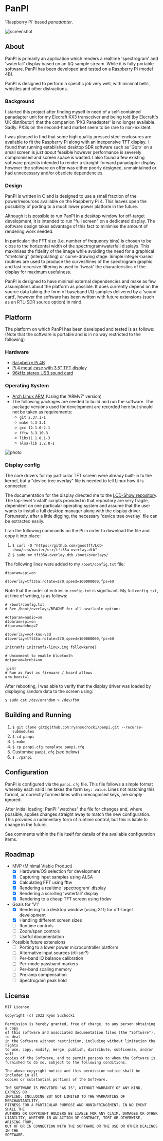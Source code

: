 # PanPI
'Raspberry Pi' based *panadapter*.

![screenshot](https://user-images.githubusercontent.com/278474/185504104-e697e979-ecaf-4e6b-b76a-1a81a1da90f1.png)

## About

PanPI is primarily an application which renders a realtime 'spectrogram' and 'waterfall' display based on an I/Q sample stream. While it is fully portable software, PanPI has been developed and tested on a Raspberry Pi (model 4B).

PanPI is designed to perform a specific job very well, with minimal bells, whistles and other distractions.

### Background

I started this project after finding myself in need of a self-contained panadapter unit for my Elecraft KX3 transceiver and being told (by Elecraft's UK distributor) that the companion 'PX3 Panadapter' is no longer available. Sadly: PX3s on the second-hand market seem to be rare to non-existent.

I was pleased to find that some high quality pressed steel enclosures are available to fit the Raspberry Pi along with an inexpensive TFT display. I found that running established desktop SDR software such as 'Gqrx' on a small screen is *just about* feasible however performance is severely compromised and screen space is wasted. I also found a few existing software projects intended to render a straight-forward panadapter display however the software on offer was either poorly designed, unmaintained or had unnecessary and/or obsolete dependencies.

### Design

PanPI is written in C and is designed to use a small fraction of the power/resources available on the Raspberry Pi 4. This leaves open the possibility of porting to a much lower power platform in the future.

Although it is possible to run PanPI in a desktop window for off-target development, it is intended to run "full screen" on a dedicated display. The software design takes advantage of this fact to minimise the amount of rendering work needed.

In particular: the FFT size (i.e. number of frequency bins) is chosen to be close to the horizontal width of the spectrogram/waterfall displays. This maximises the fidelity of the image while avoiding the need for a graphical "stretching" (interpolating) or curve-drawing stage. Simple integer-based routines are used to produce the curves/lines of the spectrogram graphic and fast recursive filtering is used to 'tweak' the characteristics of the display for maximum usefulness.

PanPI is designed to have minimal external dependencies and make as few assumptions about the platform as possible. It does currently depend on the source data taking the form of baseband I/Q samples delivered by a 'sound card', however the software has been written with future extensions (such as an RTL-SDR source option) in mind.

## Platform

The platform on which PanPI has been developed and tested is as follows: (Note that the software is portable and is in no way restricted to the following)

### Hardware
* [Raspberry Pi 4B](https://www.raspberrypi.com/products/raspberry-pi-4-model-b/)
* [Pi 4 metal case with 3.5" TFT display](https://www.mouser.co.uk/ProductDetail/DFRobot/FIT0820?qs=pBJMDPsKWf1f%252B%2Fx0HFXbyA%3D%3D)
* [96kHz stereo USB sound card](https://www.startech.com/en-gb/cards-adapters/icusbaudio2d)

### Operating System
* [Arch Linux ARM](https://archlinuxarm.org/platforms/armv8/broadcom/raspberry-pi-4) (Using the 'ARMv7' version)
* The following packages are needed to build and run the software. The package versions used for development are recorded here but should not be taken as requirements:
  * `git 2.37.1-1`
  * `make 4.3-3.1`
  * `gcc 12.1.0-2.1`
  * `fftw 3.3.10-3`
  * `libx11 1.8.1-3`
  * `alsa-lib 1.2.8-1`

![photo](https://user-images.githubusercontent.com/278474/186992126-67d05c45-e872-48e6-be8e-5f827d8043ff.jpg)

### Display config

The core drivers for my particular TFT screen were already built-in to the kernel, but a "device tree overlay" file is needed to tell Linux how it is connected.

The documentation for the display directed me to the [LCD-Show repository](https://github.com/goodtft/LCD-show). The top-level 'install' scripts provided in that repository are very fragile, dependent on one particular operating system and assume that the user wants to install a full desktop manager along with the display driver. Fortunately, after a little digging, the necessary 'device tree overlay' file can be extracted easily.

I ran the following commands on the Pi in order to download the file and copy it into place:

1. `$ curl -O "https://github.com/goodtft/LCD-show/raw/master/usr/tft35a-overlay.dtb"`
2. `$ sudo mv tft35a-overlay.dtb /boot/overlays/`

The following lines were added to my `/boot/config.txt` file:

```
dtparam=spi=on

dtoverlay=tft35a:rotate=270,speed=160000000,fps=60
```

Note that the order of entries in `config.txt` is significant. My full `config.txt`, at time of writing, is as follows:

```
# /boot/config.txt
# See /boot/overlays/README for all available options

#dtparam=audio=on
dtparam=spi=on
dtparam=debug=7

dtoverlay=vc4-kms-v3d
dtoverlay=tft35a:rotate=270,speed=160000000,fps=60

initramfs initramfs-linux.img followkernel

# Uncomment to enable bluetooth
#dtparam=krnbt=on

[pi4]
# Run as fast as firmware / board allows
arm_boost=1
```

After rebooting, I was able to verify that the display driver was loaded by displaying random data to the screen using:

`$ sudo cat /dev/urandom > /dev/fb0`

## Building and Running

1. `$ git clone git@github.com:ryansuchocki/panpi.git --recurse-submodules`
2. `$ cd panpi`
3. `$ make`
4. `$ cp panpi.cfg.template panpi.cfg`
5. Customise `panpi.cfg` (see below)
6. `$ ./panpi`

## Configuration

PanPI is configured via the `panpi.cfg` file. This file follows a simple format whereby each valid line takes the form `key: value`. Lines not matching this format, or correctly formed lines with unrecognised keys, are simply ignored.

After initial loading: PanPI "watches" the file for changes and, where possible, applies changes straight away to match the new configuration. This provides a rudimentary form of runtime control, but this is liable to change in the future.

See comments within the file itself for details of the available configuration items.

## Roadmap

- MVP (Minimal Viable Product)
  - [x] Hardware/OS selection for development
  - [x] Capturing input samples using ALSA
  - [x] Calculating FFT using fftw
  - [x] Rendering a realtime 'spectrogram' display
  - [x] Rendering a scrolling 'waterfall' display
  - [x] Rendering to a cheap TFT screen using fbdev
- Goals for 'V1'
  - [x] Rendering to a desktop window (using X11) for off-target development
  - [x] Handling different screen sizes
  - [ ] Runtime controls
  - [ ] Zoom/span controls
  - [ ] Useful documentation
- Possible future extensions
  - [ ] Porting to a lower power microcontroller platform
  - [ ] Alternative input sources (rtl-sdr?)
  - [ ] Per-band IQ balance calibration
  - [ ] Per-mode passband markers
  - [ ] Per-band scaling memory
  - [ ] Pre-amp compensation
  - [ ] Spectrogram peak hold

## License

```
MIT License

Copyright (c) 2022 Ryan Suchocki

Permission is hereby granted, free of charge, to any person obtaining a copy
of this software and associated documentation files (the "Software"), to deal
in the Software without restriction, including without limitation the rights
to use, copy, modify, merge, publish, distribute, sublicense, and/or sell
copies of the Software, and to permit persons to whom the Software is
furnished to do so, subject to the following conditions:

The above copyright notice and this permission notice shall be included in all
copies or substantial portions of the Software.

THE SOFTWARE IS PROVIDED "AS IS", WITHOUT WARRANTY OF ANY KIND, EXPRESS OR
IMPLIED, INCLUDING BUT NOT LIMITED TO THE WARRANTIES OF MERCHANTABILITY,
FITNESS FOR A PARTICULAR PURPOSE AND NONINFRINGEMENT. IN NO EVENT SHALL THE
AUTHORS OR COPYRIGHT HOLDERS BE LIABLE FOR ANY CLAIM, DAMAGES OR OTHER
LIABILITY, WHETHER IN AN ACTION OF CONTRACT, TORT OR OTHERWISE, ARISING FROM,
OUT OF OR IN CONNECTION WITH THE SOFTWARE OR THE USE OR OTHER DEALINGS IN THE
SOFTWARE.
```

